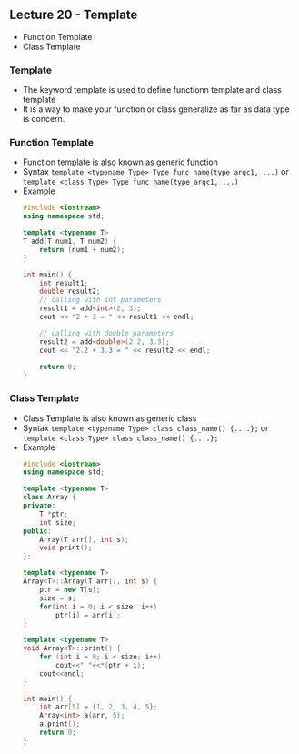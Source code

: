 ## Lecture 20 - Template
* Function Template
* Class Template
### Template
* The keyword template is used to define functionn template and class template
* It is a way to make your function or class generalize as far as data type is concern.
### Function Template
* Function template is also known as generic function
* Syntax `template <typename Type> Type func_name(type argc1, ...)` or `template <class Type> Type func_name(type argc1, ...)`
* Example
    ```c++
    #include <iostream>
    using namespace std;

    template <typename T>
    T add(T num1, T num2) {
        return (num1 + num2);
    }

    int main() {
        int result1;
        double result2;
        // calling with int parameters
        result1 = add<int>(2, 3);
        cout << "2 + 3 = " << result1 << endl;

        // calling with double parameters
        result2 = add<double>(2.2, 3.3);
        cout << "2.2 + 3.3 = " << result2 << endl;

        return 0;
    }
    ```
### Class Template
* Class Template is also known as generic class
* Syntax `template <typename Type> class class_name() {....};` or `template <class Type> class class_name() {....};`
* Example
    ```c++
    #include <iostream>
    using namespace std;

    template <typename T>
    class Array {
    private:
        T *ptr;
        int size;
    public:
        Array(T arr[], int s);
        void print();
    };

    template <typename T>
    Array<T>::Array(T arr[], int s) {
        ptr = new T[s];
        size = s;
        for(int i = 0; i < size; i++)
            ptr[i] = arr[i];
    }

    template <typename T>
    void Array<T>::print() {
        for (int i = 0; i < size; i++)
            cout<<" "<<*(ptr + i);
        cout<<endl;
    }

    int main() {
        int arr[5] = {1, 2, 3, 4, 5};
        Array<int> a(arr, 5);
        a.print();
        return 0;
    }
    ```